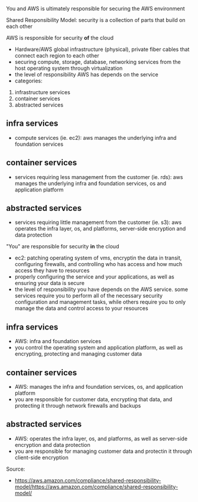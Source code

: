 You and AWS is ultimately responsible for securing the AWS environment

Shared Responsibility Model: security is a collection of parts that build on each other

AWS is responsible for security **of** the cloud
- Hardware/AWS global infrastructure (physical), private fiber cables that connect each region to each other
- securing compute, storage, database, networking services from the host operating system through virtualization
- the level of responsibility AWS has depends on the service
- categories:
 1. infrastructure services
 2. container services
 3. abstracted services

 infra services
 --------------
 - compute services (ie. ec2): aws manages the underlying infra and foundation services

 container services
 ------------------
 - services requiring less management from the customer (ie. rds): aws manages the underlying infra and foundation services, os and application platform

 abstracted services
 -------------------
 - services requiring little management from the customer (ie. s3): aws operates the infra layer, os, and platforms, server-side encryption and data protection



"You" are responsible for security **in** the cloud
- ec2: patching operating system of vms, encryptin the data in transit, configuring firewalls, and controlling who has access and how much access they have to resources
- properly configuring the service and your applications, as well as ensuring your data is secure
- the level of responsibility you have depends on the AWS service. some services require you to perform all of the necessary security configuration and management tasks, while others require you to only manage the data and control access to your resources

infra services
--------------
- AWS: infra and foundation services
- you control the operating system and application platform, as well as encrypting, protecting and managing customer data
 

container services
------------------
- AWS: manages the infra and foundation services, os, and application platform
- you are responsible for customer data, encrypting that data, and protecting it through network firewalls and backups


abstracted services
-------------------
- AWS: operates the infra layer, os, and platforms, as well as server-side encryption and data protection
- you are responsible for managing customer data and protectin it through client-side encryption

Source:
- https://aws.amazon.com/compliance/shared-responsibility-model/https://aws.amazon.com/compliance/shared-responsibility-model/